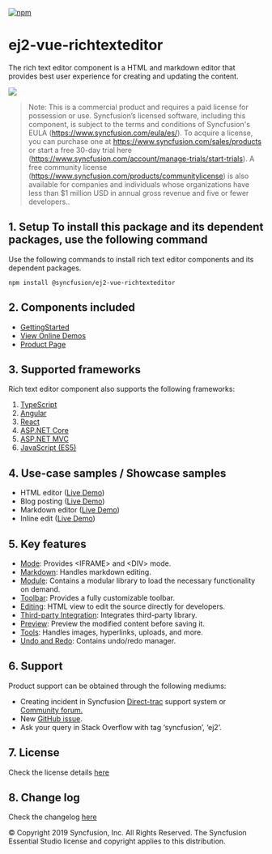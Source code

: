 [![npm](http://ej2.syncfusion.com/github-badges?package=@syncfusion/ej2-vue-richtexteditor)](https://www.npmjs.com/package/@syncfusion/ej2-vue-richtexteditor)

# ej2-vue-richtexteditor

The rich text editor component is a HTML and markdown editor that provides best user experience for creating and updating the content.

![](../../ReadMe_Images/RTE.GIF)


>Note: This is a commercial product and requires a paid license for possession or use. Syncfusion’s licensed software, including this component, is subject to the terms and conditions of Syncfusion's EULA (https://www.syncfusion.com/eula/es/). To acquire a license, you can purchase one at https://www.syncfusion.com/sales/products or start a free 30-day trial here (https://www.syncfusion.com/account/manage-trials/start-trials).
>A free community license (https://www.syncfusion.com/products/communitylicense) is also available for companies and individuals whose organizations have less than $1 million USD in annual gross revenue and five or fewer developers..

## 1. Setup To install this package and its dependent packages, use the following command

Use the following commands to install rich text editor components and its dependent packages.

```
npm install @syncfusion/ej2-vue-richtexteditor

```

## 2. Components included

* [GettingStarted](https://ej2.syncfusion.com/vue/documentation/rich-text-editor/getting-started.html)
* [View Online Demos](https://ej2.syncfusion.com/vue/demos/#/material/rich-text-editor/tools.html)
* [Product Page](https://www.syncfusion.com/products/vue/rich-text-editor)

## 3. Supported frameworks

Rich text editor component also supports the following frameworks:
1.  [TypeScript](https://ej2.syncfusion.com/demos/#/material/rich-text-editor/tools.html)
2.	[Angular](https://ej2.syncfusion.com/angular/demos/#/material/rich-text-editor/tools)
3.	[React](https://ej2.syncfusion.com/react/demos/#/material/rich-text-editor/tools)
4.	[ASP.NET Core](https://ej2.syncfusion.com/aspnetcore/RichTextEditor/Overview#/material)
5.	[ASP.NET MVC](https://ej2.syncfusion.com/aspnetmvc/RichTextEditor/Overview#/material)
6.	[JavaScript (ES5)](https://ej2.syncfusion.com/javascript/demos/#/material/rich-text-editor/tools.html)

## 4. Use-case samples / Showcase samples

* HTML editor ([Live Demo](https://ej2.syncfusion.com/vue/demos/#/material/rich-text-editor/tools.html))
* Blog posting ([Live Demo](https://ej2.syncfusion.com/vue/demos/#/material/rich-text-editor/blog-posting.html))
* Markdown editor ([Live Demo](https://ej2.syncfusion.com/vue/demos/#/material/rich-text-editor/markdown-editor.html))
* Inline edit ([Live Demo](https://ej2.syncfusion.com/vue/demos/#/material/rich-text-editor/inline.html))

## 5. Key features

* [Mode](https://ej2.syncfusion.com/vue/demos/#/material/rich-text-editor/iframe.html): Provides &lt;IFRAME&gt; and &lt;DIV&gt; mode.
* [Markdown](https://ej2.syncfusion.com/vue/demos/#/material/rich-text-editor/markdown-preview.html): Handles markdown editing.
* [Module](https://ej2.syncfusion.com/vue/documentation/rich-text-editor/getting-started#module-injection): Contains a modular library to load the necessary functionality on demand.
* [Toolbar](https://ej2.syncfusion.com/vue/demos/#/material/rich-text-editor/types.html): Provides a fully customizable toolbar.
* [Editing](https://ej2.syncfusion.com/vue/documentation/rich-text-editor/miscellaneous#code-view): HTML view to edit the source directly for developers.
* [Third-party Integration](https://ej2.syncfusion.com/vue/documentation/rich-text-editor/third-party-integration): Integrates third-party library.
* [Preview](https://ej2.syncfusion.com/vue/demos/#/material/rich-text-editor/markdown-preview.html): Preview the modified content before saving it.
* [Tools](https://ej2.syncfusion.com/vue/documentation/rich-text-editor/toolbar#toolbar-items): Handles images, hyperlinks, uploads, and more.
* [Undo and Redo](https://ej2.syncfusion.com/vue/documentation/rich-text-editor/miscellaneous#undoredo-manager): Contains undo/redo manager.


## 6. Support

Product support can be obtained through the following mediums:
* Creating incident in Syncfusion [Direct-trac](https://www.syncfusion.com/support/directtrac/incidents?utm_source=npm&utm_campaign=richtexteditor) support system or [Community forum.](https://www.syncfusion.com/forums/essential-js2?utm_source=npm&utm_campaign=richtexteditor)
* New [GitHub issue](https://github.com/syncfusion/ej2-vue-ui-components/issues/new).
* Ask your query in Stack Overflow with tag ‘syncfusion’, ‘ej2’.
 
## 7. License 
Check the license details [here](https://github.com/syncfusion/ej2/blob/master/license?utm_source=npm&utm_campaign=dropdown)

## 8. Change log 
 Check the changelog [here](https://github.com/syncfusion/ej2-vue-ui-components/blob/master/components/richtexteditor/CHANGELOG.md)

© Copyright 2019 Syncfusion, Inc. All Rights Reserved. The Syncfusion Essential Studio license and copyright applies to this distribution.